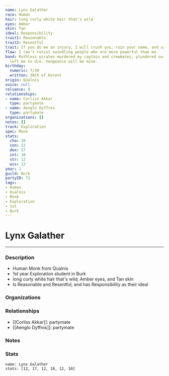```yaml
---
name: Lynx Galather
race: Human
hair: long curly white hair that's wild
eyes: Amber
skin: Tan
ideal: Responsibility
trait1: Reasonable
trait2: Resentful
trait: If you do me an injury, I will crush you, ruin your name, and salt your fields.
flaw: I can't resist swindling people who are more powerful than me.
bond: Ruthless pirates murdered my captain and crewmates, plundered our ship, and
  left me to die. Vengeance will be mine.
birthday:
  numeric: 7/30
  written: 30th of Korent
origin: Qualnis
voice: null
relvance: 0
relationships:
- name: Corliss Akkar
  type: partymate
- name: Aenglo Dyffros
  type: partymate
organizations: []
notes: []
track: Exploration
spec: Monk
stats:
  cha: 10
  con: 12
  dex: 17
  int: 10
  str: 12
  wis: 12
year: 1
guild: Burk
partyID: 72
tags:
- Human
- Qualnis
- Monk
- Exploration
- 1st
- Burk
---
```

# Lynx Galather
---
### Description
- Human Monk from Qualnis
- 1st year Exploration student in Burk
- long curly white hair that's wild, Amber eyes, and Tan skin
- Is Reasonable and Resentful, and has Responsibility as their ideal

### Organizations

### Relationships
- [[Corliss Akkar]]: partymate
- [[Aenglo Dyffros]]: partymate

### Notes

### Stats
```statblock
name: Lynx Galather
stats: [12, 17, 12, 10, 12, 10]
```